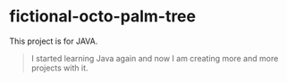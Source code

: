 # fictional-octo-palm-tree

This project is for JAVA.
> I started learning Java again and now I am creating more and more projects with it.
 
 
 
